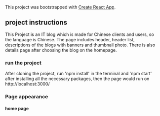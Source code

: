 This project was bootstrapped with [Create React App](https://github.com/facebook/create-react-app).

## project instructions

This Project is an IT blog which is made for Chinese clients and users, so the language is Chinese. The page includes header, header list, descriptions of the blogs with banners and thumbnail photo. There is also details page after choosing the blog on the homepage.

### run the project

After cloning the project, run 'npm install' in the terminal and 'npm start' after installing all the necessary packages, then the page would run on http://localhost:3000/

### Page appearance

#### home page
